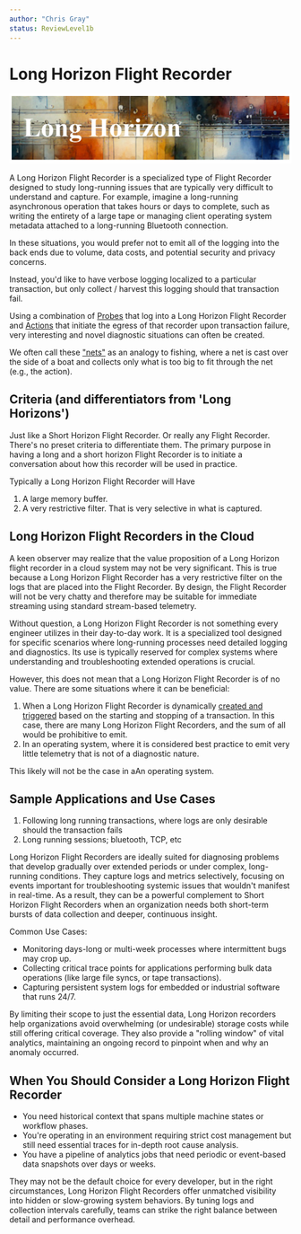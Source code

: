 ```yaml
---
author: "Chris Gray"
status: ReviewLevel1b
---
```


# Long Horizon Flight Recorder

![](../orig_media/LongHorizon.banner.png)

A Long Horizon Flight Recorder is a specialized type of Flight Recorder designed
to study long-running issues that are typically very difficult to understand and
capture. For example, imagine a long-running asynchronous operation that takes
hours or days to complete, such as writing the entirety of a large tape or
managing client operating system metadata attached to a long-running Bluetooth
connection.

In these situations, you would prefer not to emit all of the logging into the
back ends due to volume, data costs, and potential security and privacy
concerns.

Instead, you'd like to have verbose logging localized to a particular
transaction, but only collect / harvest this logging should that transaction
fail.

Using a combination of [Probes](./Architecture.Probes.Overview.document.md) that
log into a Long Horizon Flight Recorder and
[Actions](./Architecture.Action.Explanation.document.md) that initiate the
egress of that recorder upon transaction failure, very interesting and novel
diagnostic situations can often be created.

We often call these ["nets"](./PositionPaper.ProceduralizeNets.document.md) as
an analogy to fishing, where a net is cast over the side of a boat and collects
only what is too big to fit through the net (e.g., the action).

## Criteria (and differentiators from 'Long Horizons')

Just like a Short Horizon Flight Recorder. Or really any Flight Recorder.
There's no preset criteria to differentiate them. The primary purpose in having
a long and a short horizon Flight Recorder is to initiate a conversation about
how this recorder will be used in practice.

Typically a Long Horizon Flight Recorder will Have

1. A large memory buffer.
1. A very restrictive filter. That is very selective in what is captured.

## Long Horizon Flight Recorders in the Cloud

A keen observer may realize that the value proposition of a Long Horizon flight
recorder in a cloud system may not be very significant. This is true because a
Long Horizon Flight Recorder has a very restrictive filter on the logs that are
placed into the Flight Recorder. By design, the Flight Recorder will not be very
chatty and therefore may be suitable for immediate streaming using standard
stream-based telemetry.

Without question, a Long Horizon Flight Recorder is not something every engineer
utilizes in their day-to-day work. It is a specialized tool designed for
specific scenarios where long-running processes need detailed logging and
diagnostics. Its use is typically reserved for complex systems where
understanding and troubleshooting extended operations is crucial.

However, this does not mean that a Long Horizon Flight Recorder is of no value.
There are some situations where it can be beneficial:

1. When a Long Horizon Flight Recorder is dynamically
   [created and triggered](./Architecture.Action.FlightRecorder.document.md)
   based on the starting and stopping of a transaction. In this case, there are
   many Long Horizon Flight Recorders, and the sum of all would be prohibitive
   to emit.
1. In an operating system, where it is considered best practice to emit very
   little telemetry that is not of a diagnostic nature.

This likely will not be the case in aAn operating system.

## Sample Applications and Use Cases

1. Following long running transactions, where logs are only desirable should the
   transaction fails
1. Long running sessions; bluetooth, TCP, etc

Long Horizon Flight Recorders are ideally suited for diagnosing problems that
develop gradually over extended periods or under complex, long-running
conditions. They capture logs and metrics selectively, focusing on events
important for troubleshooting systemic issues that wouldn't manifest in
real-time. As a result, they can be a powerful complement to Short Horizon
Flight Recorders when an organization needs both short-term bursts of data
collection and deeper, continuous insight.

Common Use Cases:

- Monitoring days-long or multi-week processes where intermittent bugs may crop
  up.
- Collecting critical trace points for applications performing bulk data
  operations (like large file syncs, or tape transactions).
- Capturing persistent system logs for embedded or industrial software that runs
  24/7.

By limiting their scope to just the essential data, Long Horizon recorders help
organizations avoid overwhelming (or undesirable) storage costs while still
offering critical coverage. They also provide a "rolling window" of vital
analytics, maintaining an ongoing record to pinpoint when and why an anomaly
occurred.

## When You Should Consider a Long Horizon Flight Recorder

- You need historical context that spans multiple machine states or workflow
  phases.
- You're operating in an environment requiring strict cost management but still
  need essential traces for in-depth root cause analysis.
- You have a pipeline of analytics jobs that need periodic or event-based data
  snapshots over days or weeks.

They may not be the default choice for every developer, but in the right
circumstances, Long Horizon Flight Recorders offer unmatched visibility into
hidden or slow-growing system behaviors. By tuning logs and collection intervals
carefully, teams can strike the right balance between detail and performance
overhead.

